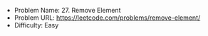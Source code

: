 - Problem Name: 27. Remove Element
- Problem URL: https://leetcode.com/problems/remove-element/
- Difficulty: Easy